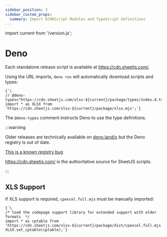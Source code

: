 ```yaml
---
sidebar_position: 3
sidebar_custom_props:
  summary: Import ECMAScript Modules and TypeScript definitions
---
```


import current from '/version.js';

# Deno

Each standalone release script is available at <https://cdn.sheetjs.com/>.

Using the URL imports, `deno run` will automatically download scripts and types:

<pre><code parentName="pre" {...{"className": "language-ts"}}>{`\
// @deno-types="https://cdn.sheetjs.com/xlsx-${current}/package/types/index.d.ts"
import * as XLSX from 'https://cdn.sheetjs.com/xlsx-${current}/package/xlsx.mjs';`}
</code></pre>

The `@deno-types` comment instructs Deno to use the type definitions.

:::warning

Older releases are technically available on [deno.land/x](https://deno.land/x/)
but the Deno registry is out of date.

[This is a known registry bug](https://github.com/denoland/dotland/issues/2072)

<https://cdn.sheetjs.com/> is the authoritative source for SheetJS scripts.

:::

## XLS Support

If XLS support is required, `cpexcel.full.mjs` must be manually imported:

<pre><code parentName="pre" {...{"className": "language-ts"}}>{`\
/* load the codepage support library for extended support with older formats  */
import * as cptable from 'https://cdn.sheetjs.com/xlsx-${current}/package/dist/cpexcel.full.mjs';
XLSX.set_cptable(cptable);`}
</code></pre>
